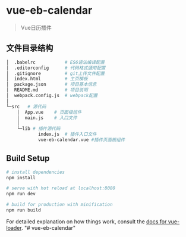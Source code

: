 # vue-eb-calendar

> Vue日历插件

## 文件目录结构

``` bash
│  .babelrc           # ES6语法编译配置
│  .editorconfig      # 代码格式通用配置
│  .gitignore         # git上传文件配置
│  index.html         # 主页模板
│  package.json       # 项目基本信息
│  README.md          # 项目说明
│  webpack.config.js  # webpack配置
│
└─src   # 源代码
    │  App.vue    # 页面根组件
    │  main.js    # 入口文件
    │
    └─lib # 插件源代码
            index.js  # 插件入口文件
            vue-eb-calendar.vue #插件页面根组件
```

## Build Setup

``` bash
# install dependencies
npm install

# serve with hot reload at localhost:8080
npm run dev

# build for production with minification
npm run build
```

For detailed explanation on how things work, consult the [docs for vue-loader](http://vuejs.github.io/vue-loader).
"# vue-eb-calendar" 
